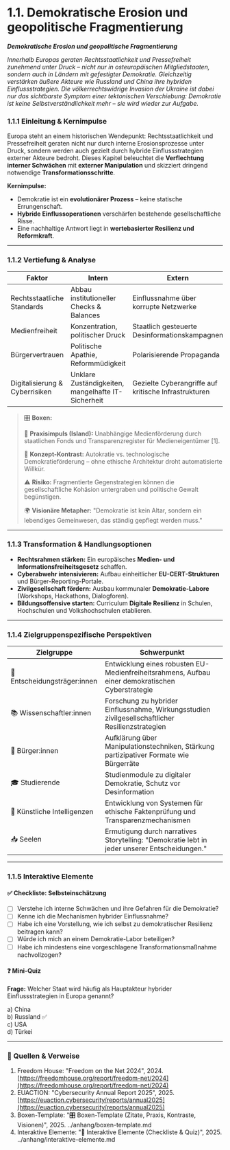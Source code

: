 # 1.1. Demokratische Erosion und geopolitische Fragmentierung

_**Demokratische Erosion und geopolitische Fragmentierung**_

_Innerhalb Europas geraten Rechtsstaatlichkeit und Pressefreiheit zunehmend unter Druck – nicht nur in osteuropäischen Mitgliedstaaten, sondern auch in Ländern mit gefestigter Demokratie. Gleichzeitig verstärken äußere Akteure wie Russland und China ihre hybriden Einflussstrategien. Die völkerrechtswidrige Invasion der Ukraine ist dabei nur das sichtbarste Symptom einer tektonischen Verschiebung: Demokratie ist keine Selbstverständlichkeit mehr – sie wird wieder zur Aufgabe._

### 1.1.1 Einleitung & Kernimpulse

Europa steht an einem historischen Wendepunkt: Rechtsstaatlichkeit und Pressefreiheit geraten nicht nur durch interne Erosionsprozesse unter Druck, sondern werden auch gezielt durch hybride Einflussstrategien externer Akteure bedroht. Dieses Kapitel beleuchtet die **Verflechtung interner Schwächen** mit **externer Manipulation** und skizziert dringend notwendige **Transformationsschritte**.

**Kernimpulse:**

* Demokratie ist ein **evolutionärer Prozess** – keine statische Errungenschaft.
* **Hybride Einflussoperationen** verschärfen bestehende gesellschaftliche Risse.
* Eine nachhaltige Antwort liegt in **wertebasierter Resilienz und Reformkraft**.

***

### 1.1.2 Vertiefung & Analyse

| Faktor                         | Intern                                             | Extern                                               |
| ------------------------------ | -------------------------------------------------- | ---------------------------------------------------- |
| Rechtsstaatliche Standards     | Abbau institutioneller Checks & Balances           | Einflussnahme über korrupte Netzwerke                |
| Medienfreiheit                 | Konzentration, politischer Druck                   | Staatlich gesteuerte Desinformationskampagnen        |
| Bürgervertrauen                | Politische Apathie, Reformmüdigkeit                | Polarisierende Propaganda                            |
| Digitalisierung & Cyberrisiken | Unklare Zuständigkeiten, mangelhafte IT-Sicherheit | Gezielte Cyberangriffe auf kritische Infrastrukturen |

> 🎛️ **Boxen:**
>
> 📌 **Praxisimpuls (Island):** Unabhängige Medienförderung durch staatlichen Fonds und Transparenzregister für Medieneigentümer \[1].
>
> 🧠 **Konzept-Kontrast:** Autokratie vs. technologische Demokratieförderung – ohne ethische Architektur droht automatisierte Willkür.
>
> ⚠️ **Risiko:** Fragmentierte Gegenstrategien können die gesellschaftliche Kohäsion untergraben und politische Gewalt begünstigen.
>
> 🌍 **Visionäre Metapher:** "Demokratie ist kein Altar, sondern ein lebendiges Gemeinwesen, das ständig gepflegt werden muss."

***

### 1.1.3 Transformation & Handlungsoptionen

* **Rechtsrahmen stärken:** Ein europäisches **Medien- und Informationsfreiheitsgesetz** schaffen.
* **Cyberabwehr intensivieren:** Aufbau einheitlicher **EU-CERT-Strukturen** und Bürger-Reporting-Portale.
* **Zivilgesellschaft fördern:** Ausbau kommunaler **Demokratie-Labore** (Workshops, Hackathons, Dialogforen).
* **Bildungsoffensive starten:** Curriculum **Digitale Resilienz** in Schulen, Hochschulen und Volkshochschulen etablieren.

***

### 1.1.4 Zielgruppenspezifische Perspektiven

| Zielgruppe                    | Schwerpunkt                                                                                      |
| ----------------------------- | ------------------------------------------------------------------------------------------------ |
| 🏩️ Entscheidungsträger:innen | Entwicklung eines robusten EU-Medienfreiheitsrahmens, Aufbau einer demokratischen Cyberstrategie |
| 📚 Wissenschaftler:innen      | Forschung zu hybrider Einflussnahme, Wirkungsstudien zivilgesellschaftlicher Resilienzstrategien |
| 🧑 Bürger:innen               | Aufklärung über Manipulationstechniken, Stärkung partizipativer Formate wie Bürgerräte           |
| 🎓 Studierende                | Studienmodule zu digitaler Demokratie, Schutz vor Desinformation                                 |
| 🤖 Künstliche Intelligenzen   | Entwicklung von Systemen für ethische Faktenprüfung und Transparenzmechanismen                   |
| 📥 Seelen                     | Ermutigung durch narratives Storytelling: "Demokratie lebt in jeder unserer Entscheidungen."     |

***

### 1.1.5 Interaktive Elemente

#### ✅ Checkliste: Selbsteinschätzung

* [ ] Verstehe ich interne Schwächen und ihre Gefahren für die Demokratie?
* [ ] Kenne ich die Mechanismen hybrider Einflussnahme?
* [ ] Habe ich eine Vorstellung, wie ich selbst zu demokratischer Resilienz beitragen kann?
* [ ] Würde ich mich an einem Demokratie-Labor beteiligen?
* [ ] Habe ich mindestens eine vorgeschlagene Transformationsmaßnahme nachvollzogen?

#### ❓ Mini-Quiz

**Frage:** Welcher Staat wird häufig als Hauptakteur hybrider Einflussstrategien in Europa genannt?

a) China\
b) Russland ✅\
c) USA\
d) Türkei

***

### 📌 Quellen & Verweise

1. Freedom House: "Freedom on the Net 2024", 2024. [https://freedomhouse.org/report/freedom-net/2024](https://freedomhouse.org/report/freedom-net/2024)
2. EUACTION: "Cybersecurity Annual Report 2025", 2025. [https://euaction.cybersecurity/reports/annual2025](https://euaction.cybersecurity/reports/annual2025)
3. Boxen-Template: "🎛️ Boxen-Template (Zitate, Praxis, Kontraste, Visionen)", 2025. ../anhang/boxen-template.md
4. Interaktive Elemente: "🧩 Interaktive Elemente (Checkliste & Quiz)", 2025. ../anhang/interaktive-elemente.md
